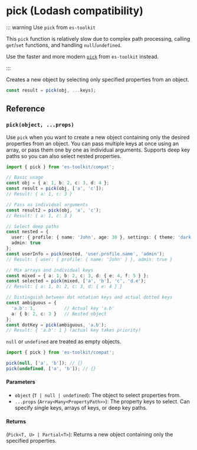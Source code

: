 # pick (Lodash compatibility)

::: warning Use `pick` from `es-toolkit`

This `pick` function is relatively slow due to complex path processing, calling `get`/`set` functions, and handling `null`/`undefined`.

Use the faster and more modern [`pick`](../../object/pick.md) from `es-toolkit` instead.

:::

Creates a new object by selecting only specified properties from an object.

```typescript
const result = pick(obj, ...keys);
```

## Reference

### `pick(object, ...props)`

Use `pick` when you want to create a new object containing only the desired properties from an object. You can pass multiple keys at once using an array, or pass them one by one as individual arguments. Supports deep key paths so you can also select nested properties.

```typescript
import { pick } from 'es-toolkit/compat';

// Basic usage
const obj = { a: 1, b: 2, c: 3, d: 4 };
const result = pick(obj, ['a', 'c']);
// Result: { a: 1, c: 3 }

// Pass as individual arguments
const result2 = pick(obj, 'a', 'c');
// Result: { a: 1, c: 3 }

// Select deep paths
const nested = {
  user: { profile: { name: 'John', age: 30 }, settings: { theme: 'dark' } },
  admin: true
};
const userInfo = pick(nested, 'user.profile.name', 'admin');
// Result: { user: { profile: { name: 'John' } }, admin: true }

// Mix arrays and individual keys
const mixed = { a: 1, b: 2, c: 3, d: { e: 4, f: 5 } };
const selected = pick(mixed, ['a', 'b'], 'c', 'd.e');
// Result: { a: 1, b: 2, c: 3, d: { e: 4 } }

// Distinguish between dot notation keys and actual dotted keys
const ambiguous = {
  'a.b': 1,           // Actual key 'a.b'
  a: { b: 2, c: 3 }   // Nested object
};
const dotKey = pick(ambiguous, 'a.b');
// Result: { 'a.b': 1 } (actual key takes priority)
```

`null` or `undefined` are treated as empty objects.

```typescript
import { pick } from 'es-toolkit/compat';

pick(null, ['a', 'b']); // {}
pick(undefined, ['a', 'b']); // {}
```

#### Parameters

- `object` (`T | null | undefined`): The object to select properties from.
- `...props` (`Array<Many<PropertyPath>>`): The property keys to select. Can specify single keys, arrays of keys, or deep key paths.

#### Returns

(`Pick<T, U> | Partial<T>`): Returns a new object containing only the specified properties.
